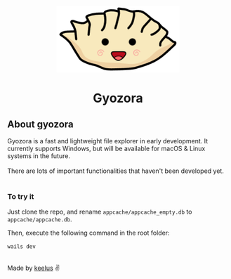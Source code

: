 <p align="center">
  <img src=".github/gyozora.png" alt="Logo" height=150 />
</p>
<h1 align="center">Gyozora</h1>
<h2>About gyozora</h2>
Gyozora is a fast and lightweight file explorer in early development. It currently supports Windows, but will be available for macOS & Linux systems in the future. <br /><br />
There are lots of important functionalities that haven't been developed yet. <br /><br />

<h3>To try it</h3>

Just clone the repo, and rename `appcache/appcache_empty.db` to `appcache/appcache.db`. <br />

Then, execute the following command in the root folder:
```bash
wails dev
```
<br />
Made by <a href="https://github.com/keelus">keelus</a> ✌️